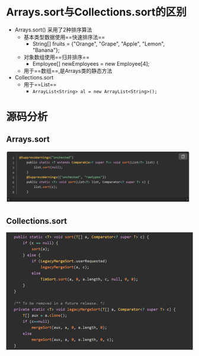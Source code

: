 # Arrays.sort与Collections.sort的区别
- Arrays.sort() 采用了2种排序算法
	- 基本类型数据使用==快速排序法==
		- String[] fruits = {"Orange", "Grape", "Apple", "Lemon", "Banana"};
	- 对象数组使用==归并排序==
		-   Employee[] newEmployees = new Employee[4];
	- 用于==数组==,是Arrays类的静态方法
- Collections.sort
	- 用于==List==
		- `ArrayList<String> al = new ArrayList<String>();`
# 源码分析
## Arrays.sort
![](attachments/Pasted%20image%2020230206220943.png)
## Collections.sort
![](attachments/Pasted%20image%2020230206221002.png)